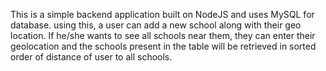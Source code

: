 This is a simple backend application built on NodeJS and uses MySQL for database. using this, a user can add a new school along with their geo location. 
If he/she wants to see all schools near them, they can enter their geolocation and the schools present in the table will be retrieved in sorted order of distance of user to all schools.
